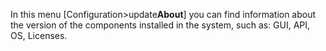 In this menu [Configuration>update**About**] you can find information about the version of the components installed in the system, such as: GUI, API, OS, Licenses.
















